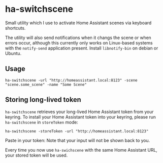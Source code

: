 # ha-switchscene

Small utility which I use to activate Home Assistant scenes via keyboard shortcuts.

The utility will also send notifications when it changs the scene or when errors occur, although this currently only
works on Linux-based systems with the `notify-send` application present. Install `libnotify-bin` on debian or Ubuntu.

## Usage

```
ha-switchscene -url "http://homeassistant.local:8123" -scene "scene.some_scene" -name "Some Scene"
```

## Storing long-lived token

`ha-switchscene` retrieves your long-lived Home Assistant token from your keyring. To install your Home Assistant token
into your keyring, please run `ha-switchscene` in `storeToken`
mode:

```
ha-switchscene -storeToken -url "http://homeassistant.local:8123"
```

Paste in your token: Note that your input will not be shown back to you.

Every time you now use `ha-swichscene` with the same Home Assistant URL, your stored token will be used.
